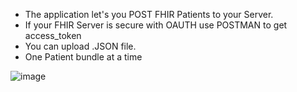 - The application let's you POST FHIR Patients to your Server. 
- If your FHIR Server is secure with OAUTH use POSTMAN to get access_token 
- You can upload .JSON file.
- One Patient bundle at a time


![image](https://user-images.githubusercontent.com/16957638/74450743-80aab500-4e76-11ea-80c6-1a8b601dd595.png)

